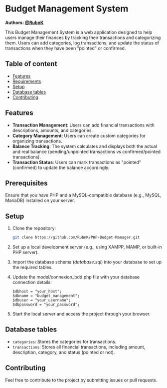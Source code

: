# Budget Management System

**Authors: [@RubnK](https://github.com/RubnK)**

This Budget Management System is a web application designed to help users manage their finances by tracking their transactions and categorizing them. Users can add categories, log transactions, and update the status of transactions when they have been "pointed" or confirmed.

## Table of content

- [Features](#Features)
- [Requirements](#Prerequisites)
- [Setup](#Setup)
- [Database tables](#Database-tables)
- [Contributing](#Contributing)

## Features

- **Transaction Management**: Users can add financial transactions with descriptions, amounts, and categories.
- **Category Management**: Users can create custom categories for organizing transactions.
- **Balance Tracking**: The system calculates and displays both the actual and real balance (pending/unpointed transactions vs confirmed/pointed transactions).
- **Transaction Status**: Users can mark transactions as "pointed" (confirmed) to update the balance accordingly.

## Prerequisites

Ensure that you have PHP and a MySQL-compatible database (e.g., MySQL, MariaDB) installed on your server.

## Setup

1. Clone the repository:

   ```bash
   git clone https://github.com/RubnK/PHP-Budget-Manager.git
   ```

2. Set up a local development server (e.g., using XAMPP, MAMP, or built-in PHP server).
3. Import the database schema (*database.sql*) into your database to set up the required tables.
4. Update the model/connexion_bdd.php file with your database connection details:

    ```
    $dbhost = "your_host";
    $dbname = "budget_management";
    $dbuser = "your_username";
    $dbpassword = "your_password";
    ```

5. Start the local server and access the project through your browser.

## Database tables
- `categories`: Stores the categories for transactions.
- `transactions`: Stores all financial transactions, including amount, description, category, and status (pointed or not).

## Contributing
Feel free to contribute to the project by submitting issues or pull requests.
